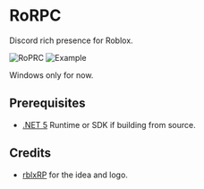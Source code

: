 # RoRPC
Discord rich presence for Roblox.

![RoPRC](https://user-images.githubusercontent.com/56180050/105965022-eb6ff300-60bd-11eb-98e6-7a94ee3ac693.png)
![Example](https://user-images.githubusercontent.com/56180050/105966568-cda38d80-60bf-11eb-820c-d6bce8a0363a.png)

Windows only for now.

## Prerequisites

- [.NET 5](https://dotnet.microsoft.com/download/dotnet/5.0) Runtime or SDK if building from source.

## Credits

- [rblxRP](https://github.com/theLMGN/rblxRP) for the idea and logo.

